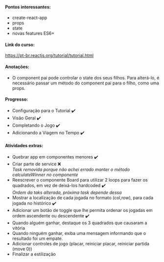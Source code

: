 #### Pontos interessantes:
- create-react-app
- props
- state
- novas features ES6+

#### Link do curso:
https://pt-br.reactjs.org/tutorial/tutorial.html

#### Anotações:
- O component pai pode controlar o state dos seus filhos. Para alterá-lo, é necessário passar um método do component pai para o filho, como uma props.

#### Progresso:
- Configuração para o Tutorial :heavy_check_mark:
- Visão Geral :heavy_check_mark:
- Completando o Jogo :heavy_check_mark:
- Adicionando a Viagem no Tempo :heavy_check_mark:

#### Atividades extras:
- Quebrar app em componentes menores :heavy_check_mark:
- Criar parte de service :x:  
*Task removida porque não achei errado manter o método calculateWinner no componente*
- Reescrever o componente Board para utilizar 2 loops para fazer os quadrados, em vez de deixá-los hardcoded :heavy_check_mark:  
*Ordem da taks alterada, próxima task depende dessa* 
- Mostrar a localização de cada jogada no formato (col,row), para cada jogada no histórico :heavy_check_mark:
- Adicionar um botão de toggle que lhe permita ordenar os jogadas em ordem ascendente ou descendente :heavy_check_mark:
- Quando alguém ganhar, destaque os 3 quadrados que causaram a vitória
- Quando ninguém ganhar, exiba uma mensagem informando que o resultado foi um empate.
- Adicionar controles de jogo (placar, reiniciar placar, reiniciar partida (move 0))
- Finalizar a estilização
